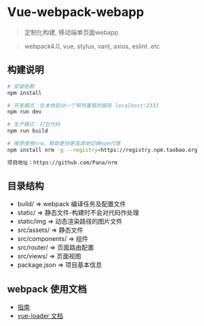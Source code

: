 # Vue-webpack-webapp

> 定制化构建, 移动端单页面webapp

> webpack4.0, vue, stylus, vant, axios, eslint .etc

## 构建说明

``` bash
# 安装依赖
npm install

# 开发模式：在本地启动一个带热重载的服务 localhost:2333
npm run dev

# 生产模式：打包代码
npm run build

```

``` bash
# 推荐使用nrm，帮助更快更高效地切换npm代理
npm install nrm -g --registry=https://registry.npm.taobao.org

项目地址：https://github.com/Pana/nrm

```

## 目录结构

- build/             => webpack 编译任务及配置文件
- static/            => 静态文件-构建时不会对代码作处理
- static/img         => 动态渲染路径的图片文件
- src/assets/        => 静态文件
- src/components/    => 组件
- src/router/        => 页面路由配置
- src/views/         => 页面视图
- package.json       => 项目基本信息

## webpack 使用文档

- [指南](https://webpack.js.org/guides/)
- [vue-loader 文档](http://vuejs.github.io/vue-loader)
